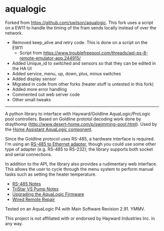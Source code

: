 # aqualogic

Forked from https://github.com/swilson/aqualogic.  This fork uses a script on a EW11 to handle the timing of the fram sends locally instead of over the network.

- Removed keep_alive and retry code.  This is done on a script on the EW11
  - Script from https://www.troublefreepool.com/threads/aql-ps-8-remote-emulator-app.244915/
- Added Unique_id to switched and sensors so that they can be edited in the HA UI
- Added service, menu, up, down, plus, minus switches
- Added display sensor
- Migrated in code from other forks (heater stuff is untested in this fork)
- Added more error handling
- Commented out web server code
- Other small tweaks

----
A python library to interface with Hayward/Goldline AquaLogic/ProLogic pool controllers. Based on Goldline prototol decoding work done by draythomp (http://www.desert-home.com/p/swimming-pool.html). Used by the [Home Assistant AquaLogic component](https://www.home-assistant.io/components/aqualogic/).

Since the Goldline protocol uses RS-485, a hardware interface is required. I'm using an [RS-485 to Ethernet adapter](https://www.usriot.com/products/rs485-to-ethernet-converter.html), though you could use some other type of adapter (e.g. RS-485 to RS-232); the library supports both socket and serial connections.

In addition to the API, the library also provides a rudimentary web interface. This allows the user to cycle through the menu system to perform manual tasks such as setting the heater temperature.

- [RS-485 Notes](https://github.com/swilson/aqualogic/wiki/RS%E2%80%90485-Notes)
- [TriStar VS Pump Notes](https://github.com/swilson/aqualogic/wiki/TriStar-VS-Pump-Notes)
- [Upgrading the AquaLogic Firmware](https://github.com/swilson/aqualogic/wiki/Upgrading-the-AquaLogic-Firmware)
- [Wired Remote Repair](https://github.com/swilson/aqualogic/wiki/Wired-Remote-Repair)

Tested on an AquaLogic P4 with Main Software Revision 2.91. YMMV.

This project is not affiliated with or endorsed by Hayward Industries Inc. in any way. 
